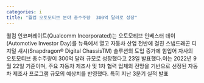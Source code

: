 ```yaml
---
categories: i
title: "퀄컴 오토모티브 분야 총수주량  300억 달러로 성장"
---
```

퀄컴 인코퍼레이트(Qualcomm Incorporated)는 오토모티브 인베스터 데이(Automotive Investor Day)를 뉴욕에서 열고 자동차 산업 전반에 걸친 스냅드래곤 디지털 섀시(Snapdragon® Digital ChassisTM) 솔루션의 도입 증가에 힘입어 자사의 오토모티브 총수주량이 300억 달러 규모로 성장했다고 23일 발표했다.이는 2022년 9월 22일 기준이며, 주요 자동차 제조사 및 1차 협력 업체의 전망을 기반으로 선정된 자동차 제조사 프로그램 규모의 예상치를 반영했다. 특히 지난 3분기 실적 발표